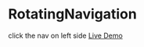 # RotatingNavigation
click the nav on left side
[Live Demo](https://rudrakshj21.github.io/RotatingNavigation/)
